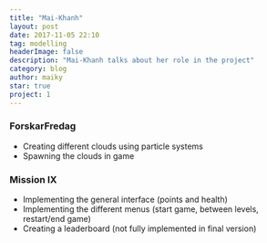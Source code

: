 ```yaml
---
title: "Mai-Khanh"
layout: post
date: 2017-11-05 22:10
tag: modelling
headerImage: false
description: "Mai-Khanh talks about her role in the project"
category: blog
author: maiky
star: true
project: 1
---
```


### ForskarFredag
- Creating different clouds using particle systems
- Spawning the clouds in game

### Mission IX
- Implementing the general interface (points and health)
- Implementing the different menus (start game, between levels, restart/end game)
- Creating a leaderboard (not fully implemented in final version)
